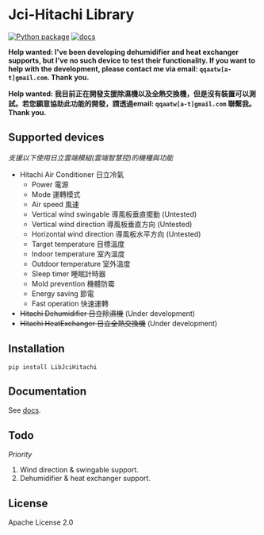 # Jci-Hitachi Library

[![Python package](https://github.com/qqaatw/LibJciHitachi/workflows/Python%20package/badge.svg)](https://github.com/qqaatw/LibJciHitachi/actions)
[![docs](https://readthedocs.org/projects/libjcihitachi/badge/?version=latest)](https://libjcihitachi.readthedocs.io/en/latest/?badge=latest)

**Help wanted: I've been developing dehumidifier and heat exchanger supports, but I've no such device to test their functionality. If you want to help with the development, please contact me via email: `qqaatw[a-t]gmail.com`. Thank you.**

**Help wanted: 我目前正在開發支援除濕機以及全熱交換機，但是沒有裝置可以測試。若您願意協助此功能的開發，請透過email: `qqaatw[a-t]gmail.com` 聯繫我。Thank you.**

## Supported devices

*支援以下使用日立雲端模組(雲端智慧控)的機種與功能*

- Hitachi Air Conditioner 日立冷氣
  - Power 電源
  - Mode 運轉模式
  - Air speed 風速
  - Vertical wind swingable 導風板垂直擺動 (Untested)
  - Vertical wind direction 導風板垂直方向 (Untested)
  - Horizontal wind direction 導風板水平方向 (Untested)
  - Target temperature 目標溫度
  - Indoor temperature 室內溫度
  - Outdoor temperature 室外溫度
  - Sleep timer 睡眠計時器
  - Mold prevention 機體防霉
  - Energy saving 節電
  - Fast operation 快速運轉
- ~~Hitachi Dehumidifier 日立除濕機~~ (Under development)
- ~~Hitachi HeatExchanger 日立全熱交換機~~ (Under development)

## Installation

    pip install LibJciHitachi

## Documentation

See [docs](https://libjcihitachi.readthedocs.io/en/latest/).

## Todo

*Priority*

1. Wind direction & swingable support.
2. Dehumidifier & heat exchanger support.

## License

Apache License 2.0